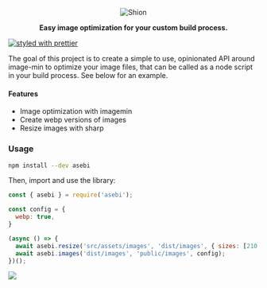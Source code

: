 <p align="center"><img src="https://i.postimg.cc/5yRTL0Qc/shion.png" alt="Shion"></p>
<p align="center"><strong>Easy image optimization for your custom build process.</strong></p>

[![styled with prettier](https://img.shields.io/badge/styled_with-prettier-ff69b4.svg)](https://github.com/prettier/prettier)

The goal of this project is to create a simple to use, opinionated API around image-min to optimize
your image files, that can be called as a node script in your build process. See below for an example.

#### Features

- Image optimization with imagemin
- Create webp versions of images
- Resize images with sharp

### Usage

```bash
npm install --dev asebi
```

Then, import and use the library:

```javascript
const { asebi } = require('asebi');

const config = {
  webp: true,
}

(async () => {
  await asebi.resize('src/assets/images', 'dist/images', { sizes: [210, 420], pattern: '[name]_[size].[extension]' });
  await asebi.images('dist/images', 'public/images', config);
})();
```

![](https://i.imgur.com/g85Wlf0.png)
